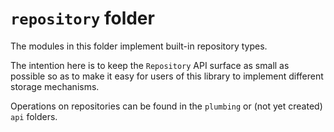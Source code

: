 # `repository` folder

The modules in this folder implement built-in repository types.

The intention here is to keep the `Repository` API surface as small as possible
so as to make it easy for users of this library to implement different storage
mechanisms.

Operations on repositories can be found in the `plumbing` or (not yet created)
`api` folders.
